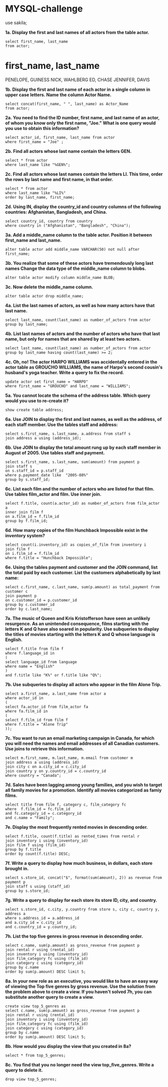 # MYSQL-challenge

use sakila;

**1a. Display the first and last names of all actors from the table actor.**
```mysql
select first_name, last_name
from actor;
```
# first_name, last_name
PENELOPE, GUINESS
NICK, WAHLBERG
ED, CHASE
JENNIFER, DAVIS



**1b. Display the first and last name of each actor in a single column in upper case letters. Name the column Actor Name.**
```mysql
select concat(first_name, " ", last_name) as Actor_Name
from actor;
```
**2a. You need to find the ID number, first name, and last name of an actor, of whom you know only the first name, "Joe." What is one query would you use to obtain this information?**
```mysql
select actor_id, first_name, last_name from actor 
where first_name = "Joe" ;
```
**2b. Find all actors whose last name contain the letters GEN.**
```mysql
select * from actor 
where last_name like "%GEN%";
```
**2c. Find all actors whose last names contain the letters LI. This time, order the rows by last name and first name, in that order.**
```mysql
select * from actor 
where last_name like "%LI%" 
order by last_name, first_name;
```
**2d. Using IN, display the country_id and country columns of the following countries: Afghanistan, Bangladesh, and China.**
```mysql
select country_id, country from country 
where country in ("Afghanistan", "Bangladesh", "China");
```
**3a. Add a middle_name column to the table actor. Position it between first_name and last_name.**
```mysql
alter table actor add middle_name VARCHAR(50) not null after first_name;
```
**3b. You realize that some of these actors have tremendously long last names Change the data type of the middle_name column to blobs.**
```mysql
alter table actor modify column middle_name BLOB;
```
**3c. Now delete the middle_name column.**
```mysql
alter table actor drop middle_name;
```
**4a. List the last names of actors, as well as how many actors have that last name.**
```mysql
select last_name, count(last_name) as number_of_actors from actor 
group by last_name;
```
**4b. List last names of actors and the number of actors who have that last name, but only for names that are shared by at least two actors.**
```mysql
select last_name, count(last_name) as number_of_actors from actor 
group by last_name having count(last_name) >= 2;
```
**4c. Oh, no! The actor HARPO WILLIAMS was accidentally entered in the actor table as GROUCHO WILLIAMS, the name of Harpo's second cousin's husband's yoga teacher. Write a query to fix the record.**
```mysql
update actor set first_name = "HARPO" 
where first_name = "GROUCHO" and last_name = "WILLIAMS";
```
**5a. You cannot locate the schema of the address table. Which query would you use to re-create it?**
```mysql
show create table address;
```
**6a. Use JOIN to display the first and last names, as well as the address, of each staff member. Use the tables staff and address:**
```mysql
select s.first_name, s.last_name, a.address from staff s
join address a using (address_id);
```
**6b. Use JOIN to display the total amount rung up by each staff member in August of 2005. Use tables staff and payment.**
```mysql
select s.first_name, s.last_name, sum(amount) from payment p
join staff s
on s.staff_id = p.staff_id
where p.payment_date like  "2005-08%"
group by s.staff_id;
```
**6c. List each film and the number of actors who are listed for that film. Use tables film_actor and film. Use inner join.**
```mysql
select f.title, count(a.actor_id) as number_of_actors from film_actor a
inner join film f
on a.film_id = f.film_id
group by f.film_id;
```
**6d. How many copies of the film Hunchback Impossible exist in the inventory system?**
```mysql
select count(i.inventory_id) as copies_of_film from inventory i
join film f
on i.film_id = f.film_id
where f.title = "Hunchback Impossible";
```
**6e. Using the tables payment and customer and the JOIN command, list the total paid by each customer. List the customers alphabetically by last name:**
```mysql
select c.first_name, c.last_name, sum(p.amount) as total_payment from customer c
join payment p
on c.customer_id = p.customer_id
group by c.customer_id
order by c.last_name;
```
**7a. The music of Queen and Kris Kristofferson have seen an unlikely resurgence. As an unintended consequence, films starting with the letters K and Q have also soared in popularity. Use subqueries to display the titles of movies starting with the letters K and Q whose language is English.**
```mysql
select f.title from film f
where f.language_id in
(
select language_id from language
where name = "English"
)
and f.title like "K%" or f.title like "Q%";
```
**7b. Use subqueries to display all actors who appear in the film Alone Trip.**
```mysql
select a.first_name, a.last_name from actor a
where actor_id in
(
select fa.actor_id from film_actor fa
where fa.film_id in
(
select f.film_id from film f
where f.title = "Alone Trip"
));
```
**7c. You want to run an email marketing campaign in Canada, for which you will need the names and email addresses of all Canadian customers. Use joins to retrieve this information.**
```mysql
select m.first_name, m.last_name, m.email from customer m
join address a using (address_id)
join city c on a.city_id = c.city_id
join country y on y.country_id = c.country_id
where country = "Canada";
```
**7d. Sales have been lagging among young families, and you wish to target all family movies for a promotion. Identify all movies categorized as famiy films.**
```mysql
select title from film f, category c, film_category fc
where  f.film_id = fc.film_id
and fc.category_id = c.category_id
and c.name = "Family";
```
**7e. Display the most frequently rented movies in descending order.**
```mysql
select f.title, count(f.title) as rented_times from rental r
join inventory i using (inventory_id)
join film f using (film_id)
group by f.title
order by count(f.title) DESC;
```
**7f. Write a query to display how much business, in dollars, each store brought in.**
```mysql
select s.store_id, concat("$", format(sum(amount), 2)) as revenue from payment p
join staff s using (staff_id)
group by s.store_id;
```
**7g. Write a query to display for each store its store ID, city, and country.**
```mysql
select s.store_id, c.city, y.country from store s, city c, country y, address a
where s.address_id = a.address_id
and a.city_id = c.city_id
and c.country_id = y.country_id;
```
**7h. List the top five genres in gross revenue in descending order.**
```mysql
select c.name, sum(p.amount) as gross_revenue from payment p 
join rental r using (rental_id)
join inventory i using (inventory_id)
join film_category fc using (film_id)
join category c using (category_id)
group by c.name
order by sum(p.amount) DESC limit 5;
```
**8a. In your new role as an executive, you would like to have an easy way of viewing the Top five genres by gross revenue. Use the solution from the problem above to create a view. If you haven't solved 7h, you can substitute another query to create a view.**
```mysql
create view top_5_genres as 
select c.name, sum(p.amount) as gross_revenue from payment p 
join rental r using (rental_id)
join inventory i using (inventory_id)
join film_category fc using (film_id)
join category c using (category_id)
group by c.name
order by sum(p.amount) DESC limit 5;
```
**8b. How would you display the view that you created in 8a?**
```mysql
select * from top_5_genres;
```
**8c. You find that you no longer need the view top_five_genres. Write a query to delete it.**
```mysql
drop view top_5_genres;
```
